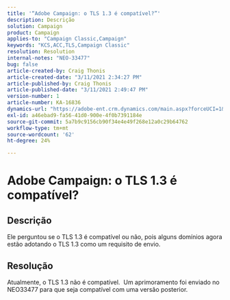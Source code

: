 ```yaml
---
title: '“Adobe Campaign: o TLS 1.3 é compatível?”'
description: Descrição
solution: Campaign
product: Campaign
applies-to: "Campaign Classic,Campaign"
keywords: "KCS,ACC,TLS,Campaign Classic"
resolution: Resolution
internal-notes: "NEO-33477"
bug: false
article-created-by: Craig Thonis
article-created-date: "3/11/2021 2:34:27 PM"
article-published-by: Craig Thonis
article-published-date: "3/11/2021 2:49:47 PM"
version-number: 1
article-number: KA-16836
dynamics-url: "https://adobe-ent.crm.dynamics.com/main.aspx?forceUCI=1&pagetype=entityrecord&etn=knowledgearticle&id=438996dd-7682-eb11-a812-000d3a3b2c6b"
exl-id: a46ebad9-fa56-41d0-900e-4f0b7391184e
source-git-commit: 5a7b9c9156cb90f34e4e49f268e12a0c29b64762
workflow-type: tm+mt
source-wordcount: '62'
ht-degree: 24%

---
```


# Adobe Campaign: o TLS 1.3 é compatível?

## Descrição


Ele perguntou se o TLS 1.3 é compatível ou não, pois alguns domínios agora estão adotando o TLS 1.3 como um requisito de envio.


## Resolução


Atualmente, o TLS 1.3 não é compatível.  Um aprimoramento foi enviado no NEO33477 para que seja compatível com uma versão posterior.
